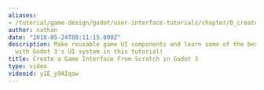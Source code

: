 ```yaml
---
aliases:
- /tutorial/game-design/godot/user-interface-tutorials/chapter/0_create_a_game_interface_from_scratch_in_godot_3_
author: nathan
date: "2018-05-24T08:11:15.000Z"
description: Make reusable game UI components and learn some of the best practices
  with Godot 3's UI system in this tutorial!
title: Create a Game Interface From Scratch in Godot 3
type: video
videoid: y1E_y9AIqow
---
```

